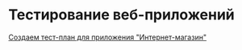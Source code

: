 # Тестирование веб-приложений
[Создаем тест-план для приложения "Интернет-магазин"](https://docs.google.com/spreadsheets/d/1ZUEf8Y8Yfaj9EGpN7mqRQPTDHDo-r7_kW5wWOnrBTaY/edit?usp=sharing)
